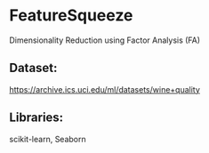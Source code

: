 # FeatureSqueeze
Dimensionality Reduction using Factor Analysis (FA)

## Dataset:
https://archive.ics.uci.edu/ml/datasets/wine+quality

## Libraries:
scikit-learn, Seaborn
